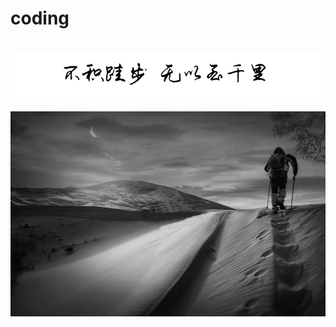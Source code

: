 # coding

<br />
<img  src='./img/bjkb.PNG' width="600" alt="logo">
<br />
<br />
<div align="center">
<img  src='./img/01.jpeg' width="600" alt="logo" />
</div>
<br />
<br />
